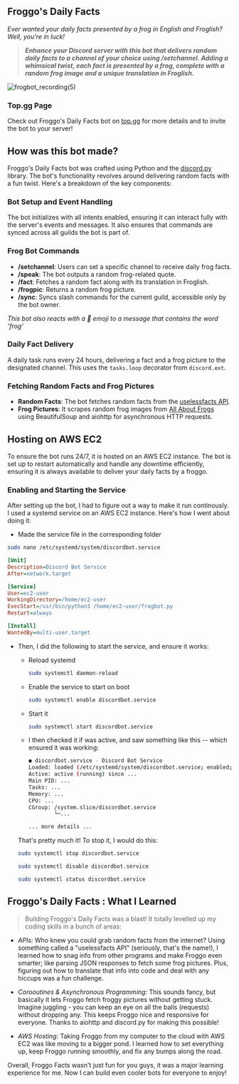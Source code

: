 ## Froggo's Daily Facts

*Ever wanted your daily facts presented by a frog in English and Froglish? Well, you're in luck!*


>***Enhance your Discord server with this bot that delivers random daily facts to a channel of your choice using /setchannel. Adding a whimsical twist, each fact is presented by a frog, complete with a random frog image and a unique translation in Froglish.***


![frogbot_recording(5)](https://github.com/user-attachments/assets/4930ef2b-2e35-4cda-8456-b7e4281af2ce)

### Top.gg Page
Check out Froggo's Daily Facts bot on [top.gg](https://top.gg/bot/1263169512807596137) for more details and to invite the bot to your server!

## How was this bot made?

Froggo's Daily Facts bot was crafted using Python and the [discord.py](https://discordpy.readthedocs.io/en/stable/) library. The bot's functionality revolves around delivering random facts with a fun twist. Here's a breakdown of the key components:

### Bot Setup and Event Handling
The bot initializes with all intents enabled, ensuring it can interact fully with the server's events and messages. It also ensures that commands are synced across all guilds the bot is part of.

### Frog Bot Commands
- **/setchannel**: Users can set a specific channel to receive daily frog facts.
- **/speak**: The bot outputs a random frog-related quote.
- **/fact**: Fetches a random fact along with its translation in Froglish.
- **/frogpic**: Returns a random frog picture.
- **/sync**: Syncs slash commands for the current guild, accessible only by the bot owner.

*This bot also reacts with a 🐸 emoji to a message that contains the word 'frog'*

### Daily Fact Delivery
A daily task runs every 24 hours, delivering a fact and a frog picture to the designated channel. This uses the `tasks.loop` decorator from `discord.ext`.

### Fetching Random Facts and Frog Pictures
- **Random Facts**: The bot fetches random facts from the [uselessfacts API](https://uselessfacts.jsph.pl/).
- **Frog Pictures**: It scrapes random frog images from [All About Frogs](http://allaboutfrogs.org/funstuff/randomfrog.html) using BeautifulSoup and aiohttp for asynchronous HTTP requests.

## Hosting on AWS EC2
To ensure the bot runs 24/7, it is hosted on an AWS EC2 instance. The bot is set up to restart automatically and handle any downtime efficiently, ensuring it is always available to deliver your daily facts by a froggo.

### Enabling and Starting the Service

After setting up the bot, I had to figure out a way to make it run continously. I used a systemd service on an AWS EC2 instance. Here's how I went about doing it:

- Made the service file in the corresponding folder

```bash
sudo nano /etc/systemd/system/discordbot.service
```

```ini
[Unit]
Description=Discord Bot Service
After=network.target

[Service]
User=ec2-user
WorkingDirectory=/home/ec2-user
ExecStart=/usr/bin/python3 /home/ec2-user/frogbot.py
Restart=always

[Install]
WantedBy=multi-user.target
```

- Then, I did the following to start the service, and ensure it works:
  - Reload systemd
    
    ```bash
    sudo systemctl daemon-reload
    ```
  - Enable the service to start on boot

    ```bash
    sudo systemctl enable discordbot.service
    ```

  - Start it

    ```bash
    sudo systemctl start discordbot.service
    ```

  - I then checked it if was active, and saw something like this -- which ensured it was working:
  
    ```bash
    ● discordbot.service - Discord Bot Service
    Loaded: loaded (/etc/systemd/system/discordbot.service; enabled; vendor preset: enabled)
    Active: active (running) since ...
    Main PID: ...
    Tasks: ...
    Memory: ...
    CPU: ...
    CGroup: /system.slice/discordbot.service
            └─...
    
    ... more details ...
    ```
    
  That's pretty much it! To stop it, I would do this:

  ```bash
  sudo systemctl stop discordbot.service
  ```

  ```bash
  sudo systemctl disable discordbot.service
  ```

  ```bash
  sudo systemctl status discordbot.service
  ```


## Froggo's Daily Facts : What I Learned

>Building Froggo's Daily Facts was a blast!  It totally levelled up my coding skills in a bunch of areas:

- *APIs:* Who knew you could grab random facts from the internet? Using something called a "uselessfacts API" (seriously, that's the name!), I learned how to snag info from other programs and make Froggo even smarter; like parsing JSON responses to fetch some frog pictures. Plus, figuring out how to translate that info into code and deal with any hiccups was a fun challenge.

- *Corooutines & Asynchronous Programming:* This sounds fancy, but basically it lets Froggo fetch froggy pictures without getting stuck. Imagine juggling - you can keep an eye on all the balls (requests) without dropping any. This keeps Froggo nice and responsive for everyone. Thanks to aiohttp and discord.py for making this possible!
  
- *AWS Hosting:* Taking Froggo from my computer to the cloud with AWS EC2 was like moving to a bigger pond. I learned how to set everything up, keep Froggo running smoothly, and fix any bumps along the road.

Overall, Froggo Facts wasn't just fun for you guys, it was a major learning experience for me.  Now I can build even cooler bots for everyone to enjoy!
